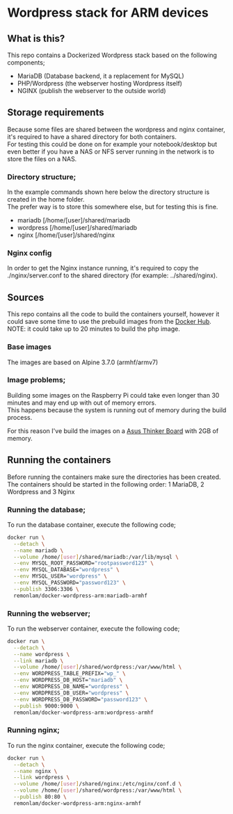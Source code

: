 # Wordpress stack for ARM devices

## What is this?
This repo contains a Dockerized Wordpress stack based on the following components;
- MariaDB (Database backend, it a replacement for MySQL)
- PHP/Wordpress (the webserver hosting Wordpress itself)
- NGINX (publish the webserver to the outside world)

## Storage requirements
Because some files are shared between the wordpress and nginx container, it's required to have a shared directory for both containers. <br>
For testing this could be done on for example your notebook/desktop but even better if you have a NAS or NFS server running in the network is to store the files on a NAS.

### Directory structure;
In the example commands shown here below the directory structure is created in the home folder. <br>
The prefer way is to store this somewhere else, but for testing this is fine.
- mariadb [/home/[user]/shared/mariadb
- wordpress [/home/[user]/shared/mariadb
- nginx [/home/[user]/shared/nginx

### Nginx config
In order to get the Nginx instance running, it's required to copy the ./nginx/server.conf to the shared directory (for example: ../shared/nginx).

## Sources
This repo contains all the code to build the containers yourself, however it could save some time to use the prebuild images from the [Docker Hub](https://hub.docker.com/r/remonlam/docker-wordpress-arm/). <br>
NOTE: it could take up to 20 minutes to build the php image.

### Base images
The images are based on Alpine 3.7.0 (armhf/armv7)

### Image problems;
Building some images on the Raspberry Pi could take even longer than 30 minutes and may end up with out of memory errors. <br>
This happens because the system is running out of memory during the build process. <br>

For this reason I've build the images on a [Asus Thinker Board](https://www.asus.com/us/Single-Board-Computer/Tinker-Board/) with 2GB of memory.


## Running the containers
Before running the containers make sure the directories has been created.
The containers should be started in the following order: 1 MariaDB, 2 Wordpress and 3 Nginx

### Running the database;
To run the database container, execute the following code;

````sh
docker run \
  --detach \
  --name mariadb \
  --volume /home/[user]/shared/mariadb:/var/lib/mysql \
  --env MYSQL_ROOT_PASSWORD="rootpassword123" \
  --env MYSQL_DATABASE="wordpress" \
  --env MYSQL_USER="wordpress" \
  --env MYSQL_PASSWORD="password123" \
  --publish 3306:3306 \
  remonlam/docker-wordpress-arm:mariadb-armhf
````

### Running the webserver;
To run the webserver container, execute the following code;

````sh
docker run \
  --detach \
  --name wordpress \
  --link mariadb \
  --volume /home/[user]/shared/wordpress:/var/www/html \
  --env WORDPRESS_TABLE_PREFIX="wp_" \
  --env WORDPRESS_DB_HOST="mariadb" \
  --env WORDPRESS_DB_NAME="wordpress" \
  --env WORDPRESS_DB_USER="wordpress" \
  --env WORDPRESS_DB_PASSWORD="password123" \
  --publish 9000:9000 \
  remonlam/docker-wordpress-arm:wordpress-armhf
````

### Running nginx;
To run the nginx container, execute the following code;

````sh
docker run \
  --detach \
  --name nginx \
  --link wordpress \
  --volume /home/[user]/shared/nginx:/etc/nginx/conf.d \
  --volume /home/[user]/shared/wordpress:/var/www/html \
  --publish 80:80 \
  remonlam/docker-wordpress-arm:nginx-armhf
````
